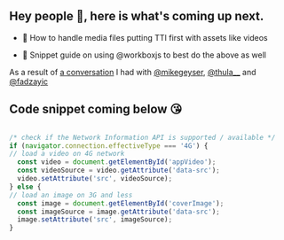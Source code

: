 ## Hey people 👋, here is what's coming up next.

 - 🔶 How to handle media files putting TTI first with assets like videos 

 - 🔶 Snippet guide on using @workboxjs to best do the above as well 

As a result of [a conversation](https://twitter.com/thula__/status/1130952218667048961?s=09) I had with [@mikegeyser](https://twitter.com/mikegeyser), [@thula__](https://twitter.com/thula__) and 
[@fadzayic](https://twitter.com/fadzaic)

## Code snippet coming below 😘

```javascript 

/* check if the Network Information API is supported / available */
if (navigator.connection.effectiveType === '4G') {
// load a video on 4G network
  const video = document.getElementById('appVideo');
  const videoSource = video.getAttribute('data-src');
  video.setAttribute('src', videoSource);
} else {
// load an image on 3G and less
  const image = document.getElementById('coverImage');
  const imageSource = image.getAttribute('data-src');
  image.setAttribute('src', imageSource);
}


```
